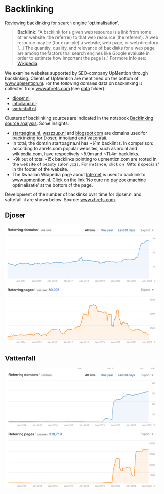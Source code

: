 # Backlinking
Reviewing backlinking for search engine 'optimalisation'.

> **Backlink:** "A backlink for a given web resource is a link from some other website (the referrer) to that web resource (the referent). A web resource may be (for example) a website, web page, or web directory. [...] The quantity, quality, and relevance of backlinks for a web page are among the factors that search engines like Google evaluate in order to estimate how important the page is." For more info see: <a href="https://en.wikipedia.org/wiki/Backlink" target="_blank">Wikipedia</a>.

We examine websites supported by SEO-company UpMention through backlinking. Clients of UpMention are mentioned on the bottom of <a href="https://upmention.nl/" target="_blank">www.upmention.nl</a>. For the following domains data on backlinking is collected from <a href="https://ahrefs.com" target="_blank">www.ahrefs.com</a> (see <a href=https://github.com/jfparie/backlinking/tree/master/data target="_blank">data</a> folder): 
- <a href="https://djoser.nl" target="_blank">djoser.nl</a>;
- <a href="https://inholland.nl" target="_blank">inholland.nl</a>;
- <a href="https://vattenfall.nl" target="_blank">vattenfall.nl</a>.

Clusters of backlinking sources are indicated in the notebook <a href="https://github.com/jfparie/backlinking/blob/master/Backlinking_source_analysis.ipynb" target="_blank">Backlinking source analysis</a>. Some insights:
- <a href="https://startpagina.nl" target="_blank">startpagina.nl</a>, <a href="https://www.wazzzup.nl" target="_blank">wazzzup.nl</a> and <a href="https://www.blogspot.com" target="_blank">blogspot.com</a> are domains used for backlinking for Djoser, Inholland and Vattenfall. 
- In total, the domain startpagina.nl has ~61m backlinks. In comparison: according to ahrefs.com popular websites, such as nrc.nl and wikipedia.com, have respectively ~5.9m and ~11.4m backlinks.
- ~9k out of total ~15k backlinks pointing to upmention.com are rooted in the website of beauty salon <a href="https://www.yczs.nl" target="_blank">yczs</a>. For instance, click on 'Gifts & specials' in the footer of the website.
- The Swhalian Wikipedia page about <a href="https://sw.wikipedia.org/wiki/Intaneti" target="_blank">Internet</a> is used to backlink to www.upmention.nl. Click on the link ’No cure no pay zoekmachine optimalisatie’ at the bottom of the page.

Development of the number of backlinks over time for djoser.nl and vattefall.nl are shown below. Source: <a href="https://ahrefs.com" target="_blank">www.ahrefs.com</a>.

## Djoser
![image](/images/Djoser_timeline.png)

## Vattenfall
![image](/images/Vattenfall_timeline.png)


